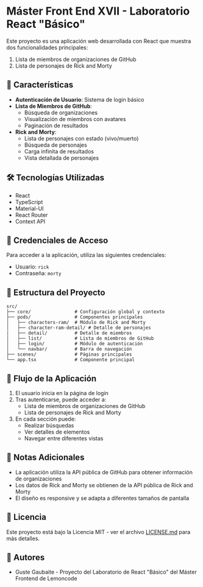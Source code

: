 # Máster Front End XVII - Laboratorio React "Básico"

Este proyecto es una aplicación web desarrollada con React que muestra dos funcionalidades principales:

1. Lista de miembros de organizaciones de GitHub
2. Lista de personajes de Rick and Morty

## 🚀 Características

- **Autenticación de Usuario**: Sistema de login básico
- **Lista de Miembros de GitHub**:
  - Búsqueda de organizaciones
  - Visualización de miembros con avatares
  - Paginación de resultados
- **Rick and Morty**:
  - Lista de personajes con estado (vivo/muerto)
  - Búsqueda de personajes
  - Carga infinita de resultados
  - Vista detallada de personajes

## 🛠️ Tecnologías Utilizadas

- React
- TypeScript
- Material-UI
- React Router
- Context API

## 🔑 Credenciales de Acceso

Para acceder a la aplicación, utiliza las siguientes credenciales:

- Usuario: `rick`
- Contraseña: `morty`

## 📁 Estructura del Proyecto

```
src/
├── core/                # Configuración global y contexto
├── pods/                # Componentes principales
│   ├── characters-ram/  # Módulo de Rick and Morty
│   ├── character-ram-detail/ # Detalle de personajes
|   ├── detail/          # Detalle de miembros
│   ├── list/            # Lista de miembros de GitHub
│   ├── login/           # Módulo de autenticación
│   └── navbar/          # Barra de navegación
├── scenes/              # Páginas principales
└── app.tsx              # Componente principal
```

## 🔄 Flujo de la Aplicación

1. El usuario inicia en la página de login
2. Tras autenticarse, puede acceder a:
   - Lista de miembros de organizaciones de GitHub
   - Lista de personajes de Rick and Morty
3. En cada sección puede:
   - Realizar búsquedas
   - Ver detalles de elementos
   - Navegar entre diferentes vistas

## 📝 Notas Adicionales

- La aplicación utiliza la API pública de GitHub para obtener información de organizaciones
- Los datos de Rick and Morty se obtienen de la API pública de Rick and Morty
- El diseño es responsive y se adapta a diferentes tamaños de pantalla

## 📄 Licencia

Este proyecto está bajo la Licencia MIT - ver el archivo [LICENSE.md](LICENSE.md) para más detalles.

## 👥 Autores

- Guste Gaubaite - Proyecto del Laboratorio de React "Básico" del Máster Frontend de Lemoncode
